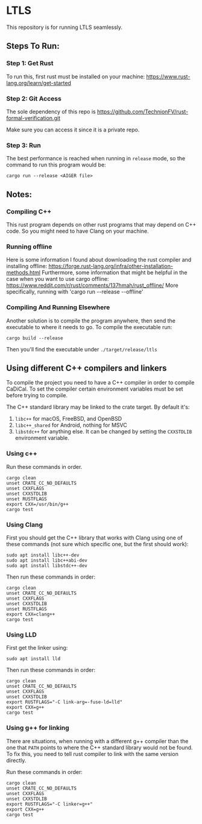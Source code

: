 # LTLS

This repository is for running LTLS seamlessly.

## Steps To Run:

### Step 1: Get Rust

To run this, first rust must be installed on your machine:
https://www.rust-lang.org/learn/get-started

### Step 2: Git Access

The sole dependency of this repo is https://github.com/TechnionFV/rust-formal-verification.git

Make sure you can access it since it is a private repo.

### Step 3: Run

The best performance is reached when running in `release` mode, so the command to run this program would be:
```
cargo run --release <AIGER file>
```

## Notes: 

### Compiling C++

This rust program depends on other rust programs that may depend on C++ code.
So you might need to have Clang on your machine.

### Running offline

Here is some information I found about downloading the rust compiler and installing offline:
https://forge.rust-lang.org/infra/other-installation-methods.html
Furthermore, some information that might be helpful in the case when you want to use cargo offline:
https://www.reddit.com/r/rust/comments/137hmah/rust_offline/
More specifically, running with 'cargo run --release --offline'

### Compiling And Running Elsewhere

Another solution is to compile the program anywhere, then send the executable to where it needs to go.
To compile the executable run:
```
cargo build --release
```

Then you'll find the executable under `./target/release/ltls`

## Using different C++ compilers and linkers

To compile the project you need to have a C++ compiler in order to compile CaDiCal.
To set the compiler certain environment variables must be set before trying to compile.

The C++ standard library may be linked to the crate target. 
By default it's:
1. `libc++` for macOS, FreeBSD, and OpenBSD
2. `libc++_shared` for Android, nothing for MSVC
3. `libstdc++` for anything else. 
It can be changed by setting the `CXXSTDLIB` environment variable.

### Using c++

Run these commands in order.
```
cargo clean
unset CRATE_CC_NO_DEFAULTS
unset CXXFLAGS
unset CXXSTDLIB
unset RUSTFLAGS
export CXX=/usr/bin/g++
cargo test
```

### Using Clang

First you should get the C++ library that works with Clang using one of these commands (not sure which specific one, but the first should work):
```
sudo apt install libc++-dev
sudo apt install libc++abi-dev
sudo apt install libstdc++-dev
```

Then run these commands in order:
```
cargo clean
unset CRATE_CC_NO_DEFAULTS
unset CXXFLAGS
unset CXXSTDLIB
unset RUSTFLAGS
export CXX=clang++
cargo test
```

### Using LLD

First get the linker using:
```
sudo apt install lld
```

Then run these commands in order:
```
cargo clean
unset CRATE_CC_NO_DEFAULTS
unset CXXFLAGS
unset CXXSTDLIB
export RUSTFLAGS="-C link-arg=-fuse-ld=lld"
export CXX=g++
cargo test
```

### Using g++ for linking

There are situations, when running with a different g++ compiler than the one that `PATH` points to where the C++ standard library would not be found.
To fix this, you need to tell rust compiler to link with the same version directly.

Run these commands in order:
```
cargo clean
unset CRATE_CC_NO_DEFAULTS
unset CXXFLAGS
unset CXXSTDLIB
export RUSTFLAGS="-C linker=g++"
export CXX=g++
cargo test
```


